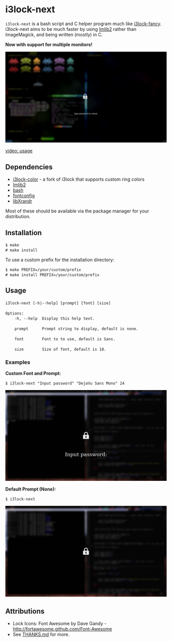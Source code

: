 # i3lock-next

`i3lock-next` is a bash script and C helper program much like [i3lock-fancy](https://github.com/meskarune/i3lock-fancy). i3lock-next aims to be much faster by using [Imlib2](https://docs.enlightenment.org/api/imlib2/html/index.html) rather than ImageMagick, and being written (mostly) in C.

**Now with support for multiple monitors!**

![screenshot: main](media/screenshot-main.png)

[video: usage](media/video-usage.mkv)

## Dependencies

- [i3lock-color](https://github.com/chrjguill/i3lock-color) - a fork of i3lock that supports custom ring colors
- [Imlib2](https://docs.enlightenment.org/api/imlib2/html/)
- [bash](https://www.gnu.org/software/bash/)
- [fontconfig](https://www.freedesktop.org/wiki/Software/fontconfig/)
- [libXrandr](https://www.x.org/wiki/libraries/libxrandr/)

Most of these should be available via the package manager for your distribution.

## Installation

```
$ make
# make install
```

To use a custom prefix for the installation directory:

```
$ make PREFIX=/your/custom/prefix
# make install PREFIX=/your/custom/prefix
```

## Usage

```
i3lock-next [-h|--help] [prompt] [font] [size]

Options:
	-h, --help  Display this help text.

	prompt      Prompt string to display, default is none.

	font        Font to to use, default is Sans.

	size        Size of font, default is 18.
```

### Examples

**Custom Font and Prompt:**

```
$ i3lock-next "Input password" "DejaVu Sans Mono" 24
```

![screenshot: custom font and prompt](media/screenshot-custom.png)

**Default Prompt (None):**

```
$ i3lock-next
```

![screenshot: default font](media/screenshot-default.png)

## Attributions

- Lock Icons: Font Awesome by Dave Gandy - http://fortawesome.github.com/Font-Awesome
- See [THANKS.md](THANKS.md) for more.

